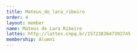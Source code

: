 ```yaml
---
title: Mateus_de_lara_ribeiro
order: 4
layout: member
name: Mateus de Lara Ribeiro
lattes: http://lattes.cnpq.br/1572383647392745
membership: Alumni
---
```


